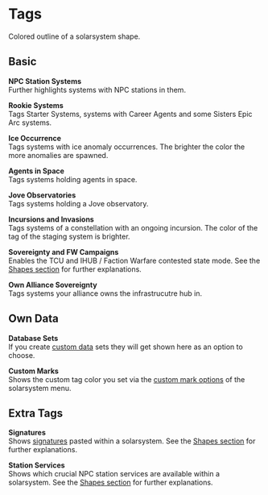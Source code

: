 # Tags
Colored outline of a solarsystem shape.

## Basic
**NPC Station Systems**<br>
Further highlights systems with NPC stations in them.

**Rookie Systems**<br>
Tags Starter Systems, systems with Career Agents and some Sisters Epic Arc systems.

**Ice Occurrence**<br>
Tags systems with ice anomaly occurrences. The brighter the color the more anomalies are spawned.

**Agents in Space**<br>
Tags systems holding agents in space.

**Jove Observatories**<br>
Tags systems holding a Jove observatory.

**Incursions and Invasions**<br>
Tags systems of a constellation with an ongoing incursion. The color of the tag of the staging system is brighter.

**Sovereignty and FW Campaigns**<br>
Enables the TCU and IHUB / Faction Warfare contested state mode. See the [Shapes section](https://eveeye.readthedocs.io/en/latest/map/shapes/#Sovereignty-Structures-and-Campaigns) for further explanations.

**Own Alliance Sovereignty**<br>
Tags systems your alliance owns the infrastrucutre hub in.    


## Own Data
**Database Sets**<br>
If you create [custom data](https://eveeye.readthedocs.io/en/latest/data/database/) sets they will get shown here as an option to choose.<br>

**Custom Marks**<br>
Shows the custom tag color you set via the [custom mark options](https://eveeye.readthedocs.io/en/latest/sharing/custom-marks/) of the solarsystem menu.

## Extra Tags
**Signatures**<br>
Shows [signatures](https://eveeye.readthedocs.io/en/latest/sharing/signatures/) pasted within a solarsystem. See the [Shapes section](https://eveeye.readthedocs.io/en/latest/map/shapes/#Station-Services-and-Signatures) for further explanations.

**Station Services**<br>
Shows which crucial NPC station services are available within a solarsystem. See the [Shapes section](https://eveeye.readthedocs.io/en/latest/map/shapes/#Station-Services-and-Signatures) for further explanations.


<!--stackedit_data:
eyJoaXN0b3J5IjpbMTE2NzAyMzc1MywtMTAyODAwODcyMCwtNj
M1ODQwNjM1LDExNzA4OTY4NDEsMTMwNTk0NDI3Niw1ODEzMDEz
NDgsNTE1MDA5ODddfQ==
-->